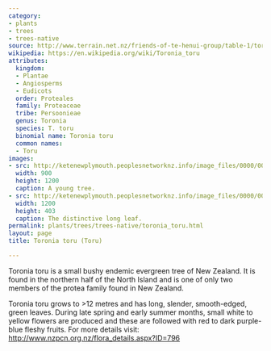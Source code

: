 ```yaml
---
category:
- plants
- trees
- trees-native
source: http://www.terrain.net.nz/friends-of-te-henui-group/table-1/toronia-toru-toru.html
wikipedia: https://en.wikipedia.org/wiki/Toronia_toru
attributes:
  kingdom:
  - Plantae
  - Angiosperms
  - Eudicots
  order: Proteales
  family: Proteaceae
  tribe: Persoonieae
  genus: Toronia
  species: T. toru
  binomial name: Toronia toru
  common names:
  - Toru
images:
- src: http://ketenewplymouth.peoplesnetworknz.info/image_files/0000/0008/2678/Toronia_toru__Toru-003.JPG
  width: 900
  height: 1200
  caption: A young tree.
- src: http://ketenewplymouth.peoplesnetworknz.info/image_files/0000/0008/2673/Toronia_toru__Toru-002.JPG
  width: 1200
  height: 403
  caption: The distinctive long leaf.
permalink: plants/trees/trees-native/toronia_toru.html
layout: page
title: Toronia toru (Toru)

---
```

Toronia toru is a small bushy endemic evergreen tree of New Zealand. It is found in the northern half of the North Island and is one of only two members of the protea family found in New Zealand. 

Toronia toru grows to >12 metres and has long, slender, smooth-edged, green leaves. During late spring and early summer months, small white to yellow flowers are produced and these are followed with red to dark purple-blue fleshy fruits. 
For more details visit: <a href="http://www.nzpcn.org.nz/flora_details.aspx?ID=796" target="_blank">http://www.nzpcn.org.nz/flora_details.aspx?ID=796</a>
